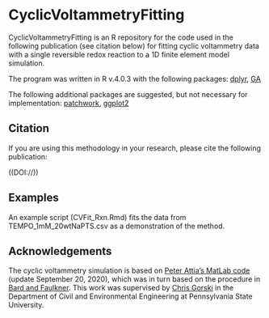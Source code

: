 # CyclicVoltammetryFitting
CyclicVoltammetryFitting is an R repository for the code used in the following publication (see citation below) for fitting cyclic voltammetry data with a single reversible redox reaction to a 1D finite element model simulation. 

The program was written in R v.4.0.3 with the following packages: [dplyr](https://cran.r-project.org/web/packages/dplyr/index.html), [GA](https://cran.r-project.org/web/packages/GA/index.html)

The following additional packages are suggested, but not necessary for implementation: [patchwork](https://cran.r-project.org/web/packages/patchwork/index.html), [ggplot2](https://cran.r-project.org/web/packages/ggplot2/index.html)

## Citation
If you are using this methodology in your research, please cite the following publication:

((DOI://))

## Examples
An example script (CVFit_Rxn.Rmd) fits the data from TEMPO_1mM_20wtNaPTS.csv as a demonstration of the method.

## Acknowledgements
The cyclic voltammetry simulation is based on [Peter Attia’s MatLab code](https://petermattia.com/cyclic_voltammetry_simulation/simulation.html) (update September 20, 2020), which was in turn based on the procedure in [Bard and Faulkner](https://www.wiley.com/en-us/Electrochemical+Methods%3A+Fundamentals+and+Applications%2C+2nd+Edition-p-9780471043720). This work was supervised by [Chris Gorski](https://www.engr.psu.edu/ce/enve/gorski/) in the Department of Civil and Environmental Engineering at Pennsylvania State University.